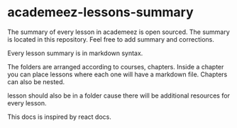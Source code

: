 # academeez-lessons-summary

The summary of every lesson in academeez is open sourced.
The summary is located in this repository.
Feel free to add summary and corrections.

Every lesson summary is in markdown syntax.

The folders are arranged according to courses, chapters.
Inside a chapter you can place lessons where each one will have a markdown file.
Chapters can also be nested.

lesson should also be in a folder cause there will be additional resources for every lesson.

This docs is inspired by react docs.
